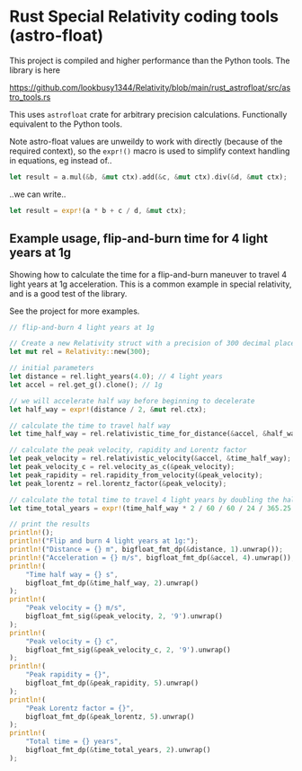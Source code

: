 # Rust Special Relativity coding tools (astro-float)

This project is compiled and higher performance than the Python tools. The library is here

https://github.com/lookbusy1344/Relativity/blob/main/rust_astrofloat/src/astro_tools.rs

This uses `astrofloat` crate for arbitrary precision calculations. Functionally equivalent to the Python tools.

Note astro-float values are unweildy to work with directly (because of the required context), so the `expr!()` macro is used to simplify context handling in equations, eg instead of..

```rust
let result = a.mul(&b, &mut ctx).add(&c, &mut ctx).div(&d, &mut ctx);
```

..we can write..

```rust
let result = expr!(a * b + c / d, &mut ctx);
```

## Example usage, flip-and-burn time for 4 light years at 1g

Showing how to calculate the time for a flip-and-burn maneuver to travel 4 light years at 1g acceleration. This is a common example in special relativity, and is a good test of the library.

See the project for more examples.

```rust
// flip-and-burn 4 light years at 1g

// Create a new Relativity struct with a precision of 300 decimal places
let mut rel = Relativity::new(300);

// initial parameters
let distance = rel.light_years(4.0); // 4 light years
let accel = rel.get_g().clone(); // 1g

// we will accelerate half way before beginning to decelerate
let half_way = expr!(distance / 2, &mut rel.ctx);

// calculate the time to travel half way
let time_half_way = rel.relativistic_time_for_distance(&accel, &half_way);

// calculate the peak velocity, rapidity and Lorentz factor
let peak_velocity = rel.relativistic_velocity(&accel, &time_half_way);
let peak_velocity_c = rel.velocity_as_c(&peak_velocity);
let peak_rapidity = rel.rapidity_from_velocity(&peak_velocity);
let peak_lorentz = rel.lorentz_factor(&peak_velocity);

// calculate the total time to travel 4 light years by doubling the half way time and converting to years
let time_total_years = expr!(time_half_way * 2 / 60 / 60 / 24 / 365.25, &mut rel.ctx);

// print the results
println!();
println!("Flip and burn 4 light years at 1g:");
println!("Distance = {} m", bigfloat_fmt_dp(&distance, 1).unwrap());
println!("Acceleration = {} m/s", bigfloat_fmt_dp(&accel, 4).unwrap());
println!(
    "Time half way = {} s",
    bigfloat_fmt_dp(&time_half_way, 2).unwrap()
);
println!(
    "Peak velocity = {} m/s",
    bigfloat_fmt_sig(&peak_velocity, 2, '9').unwrap()
);
println!(
    "Peak velocity = {} c",
    bigfloat_fmt_sig(&peak_velocity_c, 2, '9').unwrap()
);
println!(
    "Peak rapidity = {}",
    bigfloat_fmt_dp(&peak_rapidity, 5).unwrap()
);
println!(
    "Peak Lorentz factor = {}",
    bigfloat_fmt_dp(&peak_lorentz, 5).unwrap()
);
println!(
    "Total time = {} years",
    bigfloat_fmt_dp(&time_total_years, 2).unwrap()
);
```
